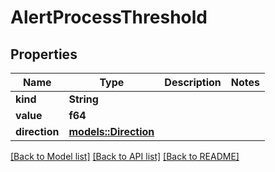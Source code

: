 # AlertProcessThreshold

## Properties

Name | Type | Description | Notes
------------ | ------------- | ------------- | -------------
**kind** | **String** |  | 
**value** | **f64** |  | 
**direction** | [**models::Direction**](Direction.md) |  | 

[[Back to Model list]](../README.md#documentation-for-models) [[Back to API list]](../README.md#documentation-for-api-endpoints) [[Back to README]](../README.md)


